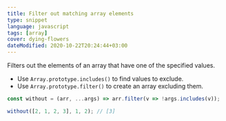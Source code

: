 ```yaml
---
title: Filter out matching array elements
type: snippet
language: javascript
tags: [array]
cover: dying-flowers
dateModified: 2020-10-22T20:24:44+03:00
---
```


Filters out the elements of an array that have one of the specified values.

- Use `Array.prototype.includes()` to find values to exclude.
- Use `Array.prototype.filter()` to create an array excluding them.

```js
const without = (arr, ...args) => arr.filter(v => !args.includes(v));
```

```js
without([2, 1, 2, 3], 1, 2); // [3]
```
